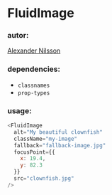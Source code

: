 # FluidImage

### autor:

[Alexander Nilsson](mailto:alexander.nilsson@creuna.no)

### dependencies:

- `classnames`
- `prop-types`

### usage:

```js
<FluidImage
  alt="My beautiful clownfish"
  className="my-image"
  fallback="fallback-image.jpg"
  focusPoint={{
    x: 19.4,
    y: 82.3
  }}
  src="clownfish.jpg"
/>
```
